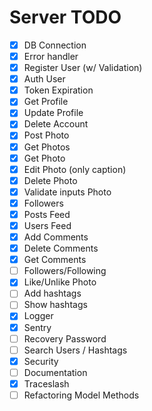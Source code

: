 # Server TODO

- [x] DB Connection
- [x] Error handler
- [x] Register User (w/ Validation)
- [x] Auth User
- [x] Token Expiration
- [x] Get Profile
- [x] Update Profile
- [x] Delete Account
- [x] Post Photo
- [x] Get Photos
- [x] Get Photo
- [x] Edit Photo (only caption)
- [x] Delete Photo
- [x] Validate inputs Photo
- [x] Followers
- [x] Posts Feed
- [x] Users Feed
- [x] Add Comments
- [x] Delete Comments
- [x] Get Comments
- [ ] Followers/Following
- [x] Like/Unlike Photo
- [ ] Add hashtags
- [ ] Show hashtags
- [x] Logger
- [x] Sentry
- [ ] Recovery Password
- [ ] Search Users / Hashtags
- [x] Security
- [ ] Documentation
- [x] Traceslash
- [ ] Refactoring Model Methods
